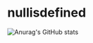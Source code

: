 # nullisdefined
![Anurag's GitHub stats](https://github-readme-stats.vercel.app/api?username=nullisdefined&show_icons=true&theme=nightowl)
